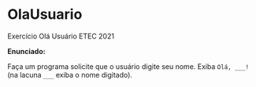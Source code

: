# OlaUsuario
Exercício Olá Usuário ETEC 2021

**Enunciado:**

Faça um programa solicite que o usuário digite seu nome. Exiba `Olá, ___!` (na lacuna `___` exiba o nome digitado).